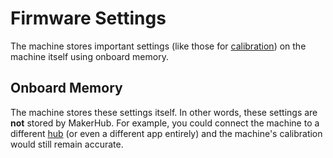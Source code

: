 # Firmware Settings

The machine stores important settings (like those for [calibration](../calibration)) on the machine itself using onboard memory.

## Onboard Memory

The machine stores these settings itself.
In other words, these settings are **not** stored by MakerHub.
For example, you could connect the machine to a different [hub](../../interface/hubs) (or even a different app entirely) and the machine's calibration would still remain accurate.
